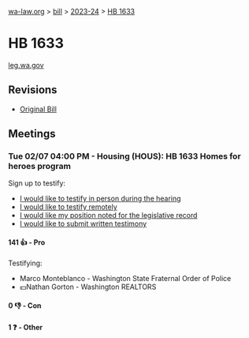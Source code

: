 [wa-law.org](/) > [bill](/bill/) > [2023-24](/bill/2023-24/) > [HB 1633](/bill/2023-24/hb/1633/)

# HB 1633
[leg.wa.gov](https://app.leg.wa.gov/billsummary?BillNumber=1633&Year=2023&Initiative=false)

## Revisions
* [Original Bill](1/)

## Meetings
### Tue 02/07 04:00 PM - Housing (HOUS): HB 1633 Homes for heroes program
Sign up to testify:
* [I would like to testify in person during the hearing](https://app.leg.wa.gov/csi/Testifier/Add?chamber=House&mId=30706&aId=150946&caId=21251&tId=1)
* [I would like to testify remotely](https://app.leg.wa.gov/csi/Testifier/Add?chamber=House&mId=30706&aId=150946&caId=21251&tId=2)
* [I would like my position noted for the legislative record](https://app.leg.wa.gov/csi/Testifier/Add?chamber=House&mId=30706&aId=150946&caId=21251&tId=3)
* [I would like to submit written testimony](https://app.leg.wa.gov/csi/Testifier/Add?chamber=House&mId=30706&aId=150946&caId=21251&tId=4)

#### 141 👍 - Pro
Testifying:
* Marco Monteblanco - Washington State Fraternal Order of Police
* 💵Nathan Gorton - Washington REALTORS

#### 0 👎 - Con

#### 1 ❓ - Other

